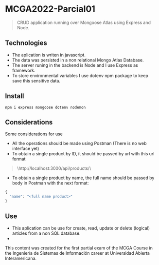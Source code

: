 # MCGA2022-Parcial01

> CRUD application running over Mongoose Atlas using Express and Node.

## Technologies

- The aplication is writen in javascript.
- The data was persisted in a non relational Mongo Atlas Database.
- The server runing in the backend is Node and I use Express as framework.
- To store environmental variables I use dotenv npm package to keep save this sensitive data.

## Install

`npm i express mongoose dotenv nodemon`

## Considerations

Some considerations for use

- All the operations should be made using Postman (There is no web interface yet)
- To obtain a single product by ID, it should be passed by url with this url format

> \http://localhost:3000/api/products/<ProductID>\

- To obtain a single product by name, the full name should be passed by body in Postman with the next format:

```javascript
{
  "name": "<full name product>"
}

```

## Use

- This aplication can be use for create, read, update or delete (logical) articles from a non SQL database.
-

This content was created for the first partial exam of the MCGA Course in the Ingeniería de Sistemas de Información career at Universidad Abierta Interamericana.
